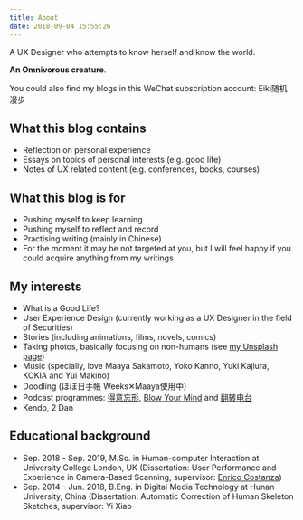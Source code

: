 ```yaml
---
title: About
date: 2018-09-04 15:55:26
---
```

A UX Designer who attempts to know herself and know the world.  

**An Omnivorous creature**.  

You could also find my blogs in this WeChat subscription account: Eiki随机漫步

## What this blog contains
- Reflection on personal experience
- Essays on topics of personal interests (e.g. good life)
- Notes of UX related content (e.g. conferences, books, courses)

## What this blog is for
- Pushing myself to keep learning
- Pushing myself to reflect and record
- Practising writing (mainly in Chinese)
- For the moment it may be not targeted at you, but I will feel happy if you could acquire anything from my writings

## My interests
 - What is a Good Life?
 - User Experience Design (currently working as a UX Designer in the field of Securities)
 - Stories (including animations, films, novels, comics)
 - Taking photos, basically focusing on non-humans (see [my Unsplash page](https://unsplash.com/@sakamotomari))
 - Music (specially, love Maaya Sakamoto, Yoko Kanno, Yuki Kajiura, KOKIA and Yui Makino)
 - Doodling (ほぼ日手帳 Weeks✕Maaya使用中)
 - Podcast programmes: [得意忘形](https://podcasts.apple.com/cn/podcast/%E5%BE%97%E6%84%8F%E5%BF%98%E5%BD%A2%E6%92%AD%E5%AE%A2/id1200767928), [Blow Your Mind](https://podcasts.apple.com/cn/podcast/blow-your-mind/id731738426) and [翻转电台](https://podcasts.apple.com/cn/podcast/%E7%BF%BB%E8%BD%AC%E7%94%B5%E5%8F%B0flipradio/id1119089237)
 - Kendo, 2 Dan

## Educational background
 - Sep. 2018 - Sep. 2019, M.Sc.  in Human-computer Interaction at University College London, UK (Dissertation: User Performance and Experience in Camera-Based Scanning, supervisor: [Enrico Costanza](https://uclic.ucl.ac.uk/people/enrico-costanza))
 - Sep. 2014 - Jun. 2018, B.Eng.  in Digital Media Technology at Hunan University, China (Dissertation: Automatic Correction of Human Skeleton Sketches, supervisor: Yi Xiao